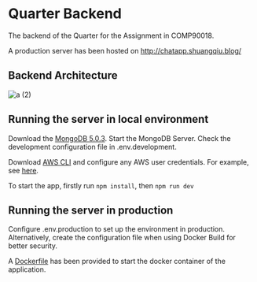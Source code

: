 # Quarter Backend

The backend of the Quarter for the Assignment in COMP90018.

A production server has been hosted on http://chatapp.shuangqiu.blog/

## Backend Architecture

![a (2)](https://user-images.githubusercontent.com/48676973/140436997-9fa158c5-e692-49d5-99ba-9b13b94745b5.png)


## Running the server in local environment

Download the [MongoDB 5.0.3](https://www.mongodb.com/try/download/community). Start the MongoDB Server. Check the development configuration file in .env.development.

Download [AWS CLI](https://docs.aws.amazon.com/cli/latest/userguide/getting-started-install.html) and configure any AWS user credentials. For example, see [here](https://docs.aws.amazon.com/cli/latest/userguide/cli-configure-files.html).

To start the app, firstly run ```npm install```, then ```npm run dev```

## Running the server in production

Configure .env.production to set up the environment in production. Alternatively, create the configuration file when using Docker Build for better security.

A [Dockerfile](https://github.com/shuangqiu123/chatapp-backend/blob/main/Dockerfile) has been provided to start the docker container of the application.

